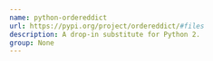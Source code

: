 ```yaml
---
name: python-ordereddict
url: https://pypi.org/project/ordereddict/#files
description: A drop-in substitute for Python 2.
group: None
---
```

